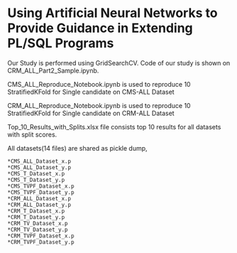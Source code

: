# Using Artificial Neural Networks to Provide Guidance in Extending PL/SQL Programs


Our Study is performed using GridSearchCV. Code of our study is shown on CRM_ALL_Part2_Sample.ipynb. 

CMS_ALL_Reproduce_Notebook.ipynb is used to reproduce 10 StratifiedKFold for Single candidate on CMS-ALL Dataset

CRM_ALL_Reproduce_Notebook.ipynb is used to reproduce 10 StratifiedKFold for Single candidate on CRM-ALL Dataset

Top_10_Results_with_Splits.xlsx file consists top 10 results for all datasets with split scores.

All datasets(14 files) are shared as pickle dump,

    *CMS_ALL_Dataset_x.p
    *CMS_ALL_Dataset_y.p
    *CMS_T_Dataset_x.p
    *CMS_T_Dataset_y.p
    *CMS_TVPF_Dataset_x.p
    *CMS_TVPF_Dataset_y.p
    *CRM_ALL_Dataset_x.p
    *CRM_ALL_Dataset_y.p
    *CRM_T_Dataset_x.p
    *CRM_T_Dataset_y.p
    *CRM_TV_Dataset_x.p
    *CRM_TV_Dataset_y.p
    *CRM_TVPF_Dataset_x.p
    *CRM_TVPF_Dataset_y.p

